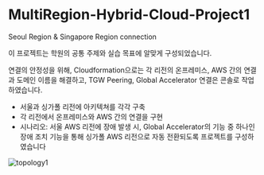 # MultiRegion-Hybrid-Cloud-Project1
Seoul Region &amp; Singapore Region connection

이 프로젝트는 학원의 공통 주제와 실습 목표에 알맞게 구성되었습니다.

연결의 안정성을 위해, 
Cloudformation으로는 각 리전의 온프레미스, AWS 간의 연결과 도메인 이름을 해결하고, 
TGW Peering, Global Accelerator 연결은 콘솔로 작업하였습니다. 

- 서울과 싱가폴 리전에 아키텍쳐를 각각 구축
- 각 리전에서 온프레미스와 AWS 간의 연결을 구현
- 시나리오: 서울 AWS 리전에 장애 발생 시, Global Accelerator의 기능 중 하나인 장애 조치 기능을 통해 싱가폴 AWS 리전으로 자동 전환되도록 프로젝트를 구성하였습니다

![topology1](https://github.com/b-ssu-b/MultiRegion-Hybrid-Cloud-Project1/assets/130993923/7fbe1ff5-6a6e-4721-922f-a5775a485bb1)
